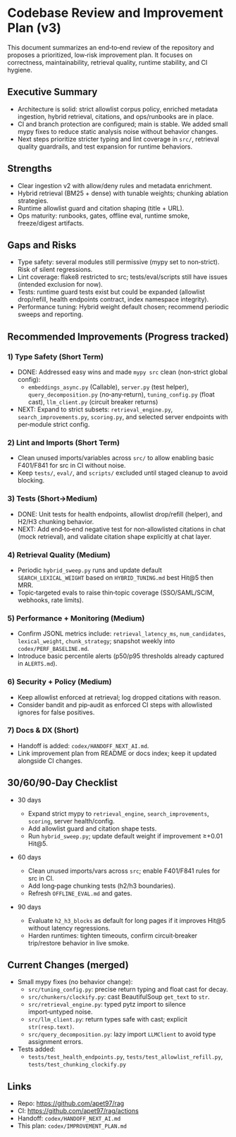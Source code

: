 # Codebase Review and Improvement Plan (v3)

This document summarizes an end‑to‑end review of the repository and proposes a prioritized, low‑risk improvement plan. It focuses on correctness, maintainability, retrieval quality, runtime stability, and CI hygiene.

## Executive Summary
- Architecture is solid: strict allowlist corpus policy, enriched metadata ingestion, hybrid retrieval, citations, and ops/runbooks are in place.
- CI and branch protection are configured; main is stable. We added small mypy fixes to reduce static analysis noise without behavior changes.
- Next steps prioritize stricter typing and lint coverage in `src/`, retrieval quality guardrails, and test expansion for runtime behaviors.

## Strengths
- Clear ingestion v2 with allow/deny rules and metadata enrichment.
- Hybrid retrieval (BM25 + dense) with tunable weights; chunking ablation strategies.
- Runtime allowlist guard and citation shaping (title + URL).
- Ops maturity: runbooks, gates, offline eval, runtime smoke, freeze/digest artifacts.

## Gaps and Risks
- Type safety: several modules still permissive (mypy set to non‑strict). Risk of silent regressions.
- Lint coverage: flake8 restricted to src; tests/eval/scripts still have issues (intended exclusion for now).
- Tests: runtime guard tests exist but could be expanded (allowlist drop/refill, health endpoints contract, index namespace integrity).
- Performance tuning: Hybrid weight default chosen; recommend periodic sweeps and reporting.

## Recommended Improvements (Progress tracked)

### 1) Type Safety (Short Term)
- DONE: Addressed easy wins and made `mypy src` clean (non‑strict global config):
  - `embeddings_async.py` (Callable), `server.py` (test helper), `query_decomposition.py` (no‑any‑return), `tuning_config.py` (float cast), `llm_client.py` (circuit breaker returns)
- NEXT: Expand to strict subsets: `retrieval_engine.py`, `search_improvements.py`, `scoring.py`, and selected server endpoints with per‑module strict config.

### 2) Lint and Imports (Short Term)
- Clean unused imports/variables across `src/` to allow enabling basic F401/F841 for src in CI without noise.
- Keep `tests/`, `eval/`, and `scripts/` excluded until staged cleanup to avoid blocking.

### 3) Tests (Short→Medium)
- DONE: Unit tests for health endpoints, allowlist drop/refill (helper), and H2/H3 chunking behavior.
- NEXT: Add end‑to‑end negative test for non‑allowlisted citations in chat (mock retrieval), and validate citation shape explicitly at chat layer.

### 4) Retrieval Quality (Medium)
- Periodic `hybrid_sweep.py` runs and update default `SEARCH_LEXICAL_WEIGHT` based on `HYBRID_TUNING.md` best Hit@5 then MRR.
- Topic‑targeted evals to raise thin‑topic coverage (SSO/SAML/SCIM, webhooks, rate limits).

### 5) Performance + Monitoring (Medium)
- Confirm JSONL metrics include: `retrieval_latency_ms`, `num_candidates`, `lexical_weight`, `chunk_strategy`; snapshot weekly into `codex/PERF_BASELINE.md`.
- Introduce basic percentile alerts (p50/p95 thresholds already captured in `ALERTS.md`).

### 6) Security + Policy (Medium)
- Keep allowlist enforced at retrieval; log dropped citations with reason.
- Consider bandit and pip‑audit as enforced CI steps with allowlisted ignores for false positives.

### 7) Docs & DX (Short)
- Handoff is added: `codex/HANDOFF_NEXT_AI.md`.
- Link improvement plan from README or docs index; keep it updated alongside CI changes.

## 30/60/90‑Day Checklist

- 30 days
  - Expand strict mypy to `retrieval_engine`, `search_improvements`, `scoring`, server health/config.
  - Add allowlist guard and citation shape tests.
  - Run `hybrid_sweep.py`; update default weight if improvement ≥+0.01 Hit@5.

- 60 days
  - Clean unused imports/vars across `src`; enable F401/F841 rules for src in CI.
  - Add long‑page chunking tests (h2/h3 boundaries).
  - Refresh `OFFLINE_EVAL.md` and gates.

- 90 days
  - Evaluate `h2_h3_blocks` as default for long pages if it improves Hit@5 without latency regressions.
  - Harden runtimes: tighten timeouts, confirm circuit‑breaker trip/restore behavior in live smoke.

## Current Changes (merged)
- Small mypy fixes (no behavior change):
  - `src/tuning_config.py`: precise return typing and float cast for decay.
  - `src/chunkers/clockify.py`: cast BeautifulSoup `get_text` to `str`.
  - `src/retrieval_engine.py`: typed pytz import to silence import‑untyped noise.
  - `src/llm_client.py`: return types safe with cast; explicit `str(resp.text)`.
  - `src/query_decomposition.py`: lazy import `LLMClient` to avoid type assignment errors.
- Tests added:
  - `tests/test_health_endpoints.py`, `tests/test_allowlist_refill.py`, `tests/test_chunking_clockify.py`

## Links
- Repo: https://github.com/apet97/rag
- CI: https://github.com/apet97/rag/actions
- Handoff: `codex/HANDOFF_NEXT_AI.md`
- This plan: `codex/IMPROVEMENT_PLAN.md`

